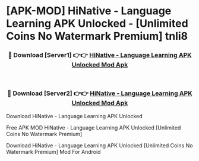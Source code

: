 # [APK-MOD] HiNative - Language Learning APK Unlocked - [Unlimited Coins No Watermark Premium] tnli8



<div align="center">
<h3>🔴 Download [Server1] 👉👉 <a href="https://momento.my/?title=HiNative_-_Language_Learning_APK_Unlocked">HiNative - Language Learning APK Unlocked Mod Apk</a></h3><br>

<h3>🔴 Download [Server2] 👉👉 <a href="https://momento.my/?title=HiNative_-_Language_Learning_APK_Unlocked">HiNative - Language Learning APK Unlocked Mod Apk</a></h3>
</div>



Download HiNative - Language Learning APK Unlocked 

Free APK MOD HiNative - Language Learning APK Unlocked [Unlimited Coins No Watermark Premium]

Download HiNative - Language Learning APK Unlocked [Unlimited Coins No Watermark Premium] Mod For Android
